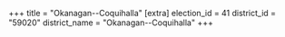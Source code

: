 +++
title = "Okanagan--Coquihalla"
[extra]
election_id = 41
district_id = "59020"
district_name = "Okanagan--Coquihalla"
+++
